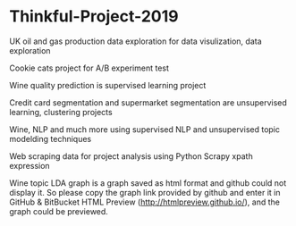 # Thinkful-Project-2019

UK oil and gas production data exploration for data visulization, data exploration 

Cookie cats project for A/B experiment test

Wine quality prediction is supervised learning project

Credit card segmentation and supermarket segmentation are unsupervised learning, clustering projects

Wine, NLP and much more using supervised NLP and unsupervised topic modelding techniques

Web scraping data for project analysis using Python Scrapy xpath expression

Wine topic LDA graph is a graph saved as html format and github could not display it. So please copy the graph link provided by github and enter it in GitHub & BitBucket HTML Preview (http://htmlpreview.github.io/), and the graph could be previewed. 
